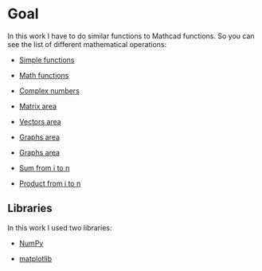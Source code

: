 # Goal

In this work I have to do similar functions to Mathcad functions. So you can see the list of different mathematical operations:

- [Simple functions](https://github.com/mezgoodle/numericalMethods_labs/blob/master/Lab1/main.py#L9)

- [Math functions](https://github.com/mezgoodle/numericalMethods_labs/blob/master/Lab1/main.py#L16)

- [Complex numbers](https://github.com/mezgoodle/numericalMethods_labs/blob/master/Lab1/main.py#L30)

- [Matrix area](https://github.com/mezgoodle/numericalMethods_labs/blob/master/Lab1/main.py#L44)

- [Vectors area](https://github.com/mezgoodle/numericalMethods_labs/blob/master/Lab1/main.py#L61)

- [Graphs area](https://github.com/mezgoodle/numericalMethods_labs/blob/master/Lab1/main.py#L67)

- [Graphs area](https://github.com/mezgoodle/numericalMethods_labs/blob/master/Lab1/main.py#L67)

- [Sum from i to n](https://github.com/mezgoodle/numericalMethods_labs/blob/master/checker/main.py#L4)

- [Product from i to n](https://github.com/mezgoodle/numericalMethods_labs/blob/master/checker/main.py#L12)

## Libraries

In this work I used two libraries:

- [NumPy](https://github.com/numpy/numpy)

- [matplotlib](https://github.com/matplotlib/matplotlib)
